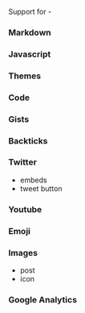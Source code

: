 Support for -

### Markdown

### Javascript

### Themes

### Code

### Gists

### Backticks

### Twitter

- embeds
- tweet button

### Youtube

### Emoji

### Images

- post
- icon

### Google Analytics


